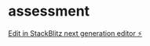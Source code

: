 # assessment

[Edit in StackBlitz next generation editor ⚡️](https://stackblitz.com/~/github.com/Brodieleg/assessment)